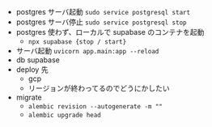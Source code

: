 - postgres サーバ起動
  `sudo service postgresql start`
- postgres サーバ停止
  `sudo service postgresql stop`
- postgres 使わず、ローカルで supabase のコンテナを起動
  - `npx supabase {stop / start}`
- サーバ起動
  `uvicorn app.main:app --reload`
- db
  supabase
- deploy 先
  - gcp
  - リージョンが終わってるのでどうにかしたい
- migrate
  - `alembic revision --autogenerate -m ""`
  - `alembic upgrade head`
  <!-- URL: https://poke-move-api-d3y43tvzba-uc.a.run.app/ -->
